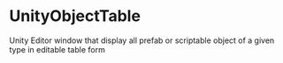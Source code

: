 # UnityObjectTable
Unity Editor window that display all prefab or scriptable object of a given type in editable table form
